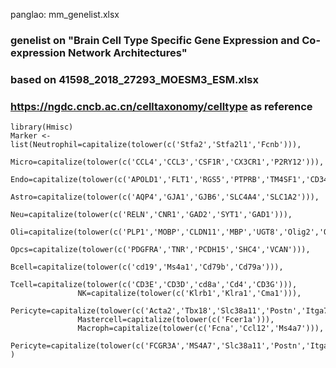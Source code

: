 panglao: mm_genelist.xlsx

### genelist on "Brain Cell Type Specific Gene Expression and Co-expression Network Architectures"
### based on 41598_2018_27293_MOESM3_ESM.xlsx
### https://ngdc.cncb.ac.cn/celltaxonomy/celltype   as reference
```
library(Hmisc)
Marker <- list(Neutrophil=capitalize(tolower(c('Stfa2','Stfa2l1','Fcnb'))),
               Micro=capitalize(tolower(c('CCL4','CCL3','CSF1R','CX3CR1','P2RY12'))),
               Endo=capitalize(tolower(c('APOLD1','FLT1','RGS5','PTPRB','TM4SF1','CD34'))),
               Astro=capitalize(tolower(c('AQP4','GJA1','GJB6','SLC4A4','SLC1A2'))),
               Neu=capitalize(tolower(c('RELN','CNR1','GAD2','SYT1','GAD1'))),
               Oli=capitalize(tolower(c('PLP1','MOBP','CLDN11','MBP','UGT8','Olig2','Olig1'))),
               Opcs=capitalize(tolower(c('PDGFRA','TNR','PCDH15','SHC4','VCAN'))),
               Bcell=capitalize(tolower(c('cd19','Ms4a1','Cd79b','Cd79a'))),
               Tcell=capitalize(tolower(c('CD3E','CD3D','cd8a','Cd4','CD3G'))),
               NK=capitalize(tolower(c('Klrb1','Klra1','Cma1'))),
               Pericyte=capitalize(tolower(c('Acta2','Tbx18','Slc38a11','Postn','Itga7'))),
               Mastercell=capitalize(tolower(c('Fcer1a'))),
               Macroph=capitalize(tolower(c('Fcna','Ccl12','Ms4a7'))),
               Pericyte=capitalize(tolower(c('FCGR3A','MS4A7','Slc38a11','Postn','Itga7'))),
)
```
